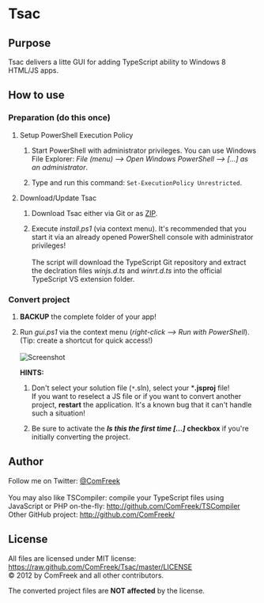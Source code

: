 # Tsac

## Purpose

Tsac delivers a litte GUI for adding TypeScript ability to Windows 8 HTML/JS apps.

## How to use

### Preparation (do this once)
1. Setup PowerShell Execution Policy
 
    1. Start PowerShell with administrator privileges. You can use Windows File Explorer: *File (menu) --> Open Windows PowerShell --> [...] as an administrator*.

    2. Type and run this command: `Set-ExecutionPolicy Unrestricted`.


2. Download/Update Tsac

    1. Download Tsac either via Git or as [ZIP](https://github.com/ComFreek/Tsac/archive/master.zip).
    
    2. Execute *install.ps1* (via context menu). It's recommended that you start it via an already opened PowerShell console with administrator privileges!
       <br /><br />
       The script will download the TypeScript Git repository and extract the declration files *winjs.d.ts* and *winrt.d.ts* into the official TypeScript VS extension folder.

### Convert project

1. **BACKUP** the complete folder of your app!

2. Run *gui.ps1* via the context menu (*right-click --> Run with PowerShell*).
   <br />
   (Tip: create a shortcut for quick access!)
   <br /><br />
   ![Screenshot](http://i.imgur.com/D9cJj.png)

   **HINTS:**
   1. Don't select your solution file (`*`.sln), select your ***.jsproj** file!
      <br />
      If you want to reselect a JS file or if you want to convert another project, **restart** the application. It's a known bug that it can't handle such a situation!

   2. Be sure to activate the ***Is this the first time [...]* checkbox** if you're initially converting the project.


## Author
Follow me on Twitter: [@ComFreek](http://twitter.com/ComFreek)
<br />
<br />
You may also like TSCompiler: compile your TypeScript files using JavaScript or PHP on-the-fly: <http://github.com/ComFreek/TSCompiler>
<br />
Other GitHub project: <http://github.com/ComFreek/>

## License
All files are licensed under MIT license: <https://raw.github.com/ComFreek/Tsac/master/LICENSE>
<br />
© 2012 by ComFreek and all other contributors.

The converted project files are **NOT affected** by the license.
